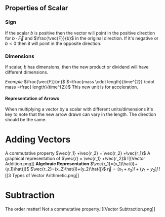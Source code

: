 ## Properties of Scalar
### Sign
If the scalar $b$ is positive then the vector will point in the positive direction for $b \cdot \vec{F}$ and  $\frac{\vec{F}}{b}$ in the original direction. If it's negative or $b < 0$ then it will point in the opposite direction. 
### Dimensions
If scalar, $b$ has dimensions, then the new product or dividend will have different dimensions.

*Example*
	$\frac{\vec{F}}{m}$ 
	$=\frac{mass \cdot length}{time^{2}} \cdot mass =\frac{ length}{time^{2}}$
	This new unit is for acceleration. 

#### Representation of Arrows
When multiplying a vector by a scalar with different units/dimensions it's key to note that the new arrow drawn can vary in the length. The direction should be the same.

# Adding Vectors
A commutative property
	 $\vec{r_1} +\vec{r_2} = \vec{r_2} +\vec{r_1}$ 
A graphical representation of $\vec{r} = \vec{r_1} +\vec{r_2}$
![[Vector Addition.png]]
**Algebraic Representation**
$\vec{r_1}=(x_1)\hat{i}+(y_1)\hat{j}$
$\vec{r_2}=(x_2)\hat{i}+(y_2)\hat{j}$
$\vec{r}=(x_1+x_2)\hat{i}+(y_1+y_2)\hat{j}$
![[3 Types of Vector Arithmetic.png]]

# Subtraction
The order matter! Not a commutative property.![[Vector Subtraction.png]]